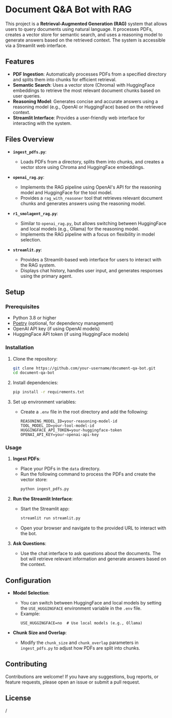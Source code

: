 

# Document Q&A Bot with RAG

This project is a **Retrieval-Augmented Generation (RAG)** system that allows users to query documents using natural language. It processes PDFs, creates a vector store for semantic search, and uses a reasoning model to generate answers based on the retrieved context. The system is accessible via a Streamlit web interface.

## Features

- **PDF Ingestion**: Automatically processes PDFs from a specified directory and splits them into chunks for efficient retrieval.
- **Semantic Search**: Uses a vector store (Chroma) with HuggingFace embeddings to retrieve the most relevant document chunks based on user queries.
- **Reasoning Model**: Generates concise and accurate answers using a reasoning model (e.g., OpenAI or HuggingFace) based on the retrieved context.
- **Streamlit Interface**: Provides a user-friendly web interface for interacting with the system.

## Files Overview

- **`ingest_pdfs.py`**: 
  - Loads PDFs from a directory, splits them into chunks, and creates a vector store using Chroma and HuggingFace embeddings.
  
- **`openai_rag.py`**:
  - Implements the RAG pipeline using OpenAI's API for the reasoning model and HuggingFace for the tool model.
  - Provides a `rag_with_reasoner` tool that retrieves relevant document chunks and generates answers using the reasoning model.

- **`r1_smolagent_rag.py`**:
  - Similar to `openai_rag.py`, but allows switching between HuggingFace and local models (e.g., Ollama) for the reasoning model.
  - Implements the RAG pipeline with a focus on flexibility in model selection.

- **`streamlit.py`**:
  - Provides a Streamlit-based web interface for users to interact with the RAG system.
  - Displays chat history, handles user input, and generates responses using the primary agent.

## Setup

### Prerequisites

- Python 3.8 or higher
- [Poetry](https://python-poetry.org/) (optional, for dependency management)
- OpenAI API key (if using OpenAI models)
- HuggingFace API token (if using HuggingFace models)

### Installation

1. Clone the repository:
   ```bash
   git clone https://github.com/your-username/document-qa-bot.git
   cd document-qa-bot
   ```

2. Install dependencies:
   ```bash
   pip install -r requirements.txt
   ```

3. Set up environment variables:
   - Create a `.env` file in the root directory and add the following:
     ```plaintext
     REASONING_MODEL_ID=your-reasoning-model-id
     TOOL_MODEL_ID=your-tool-model-id
     HUGGINGFACE_API_TOKEN=your-huggingface-token
     OPENAI_API_KEY=your-openai-api-key
     ```

### Usage

1. **Ingest PDFs**:
   - Place your PDFs in the `data` directory.
   - Run the following command to process the PDFs and create the vector store:
     ```bash
     python ingest_pdfs.py
     ```

2. **Run the Streamlit Interface**:
   - Start the Streamlit app:
     ```bash
     streamlit run streamlit.py
     ```
   - Open your browser and navigate to the provided URL to interact with the bot.

3. **Ask Questions**:
   - Use the chat interface to ask questions about the documents. The bot will retrieve relevant information and generate answers based on the context.

## Configuration

- **Model Selection**:
  - You can switch between HuggingFace and local models by setting the `USE_HUGGINGFACE` environment variable in the `.env` file.
  - Example:
    ```plaintext
    USE_HUGGINGFACE=no  # Use local models (e.g., Ollama)
    ```

- **Chunk Size and Overlap**:
  - Modify the `chunk_size` and `chunk_overlap` parameters in `ingest_pdfs.py` to adjust how PDFs are split into chunks.

## Contributing

Contributions are welcome! If you have any suggestions, bug reports, or feature requests, please open an issue or submit a pull request.

## License
/
 
